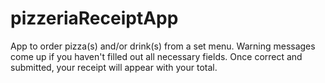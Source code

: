# pizzeriaReceiptApp
App to order pizza(s) and/or drink(s) from a set menu. Warning messages come up if you haven't filled out all necessary fields. Once correct and submitted, your receipt will appear with your total.

